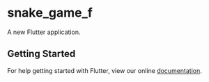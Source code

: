 # snake_game_f

A new Flutter application.

## Getting Started

For help getting started with Flutter, view our online
[documentation](https://flutter.io/).
